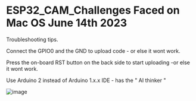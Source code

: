# ESP32_CAM_Challenges Faced on Mac OS  June 14th 2023


Troubleshooting tips.

Connect the GPIO0 and the GND to upload code - or else it wont work.

Press the on-board RST button on the back side to start uploading -or else it wont work.

Use Arduino 2 instead of Arduino 1.x.x IDE - has the " AI thinker "

![image](https://github.com/kiranshashiny/ESP32_CAM_Challenges/assets/14288989/89542c70-4497-4454-9a27-3997aa322fad)
